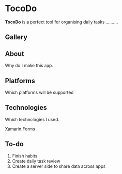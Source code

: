 # TocoDo

**TocoDo** is a perfect tool for organising daily tasks ..........

## Gallery



## About

Why do I make this app.

## Platforms

Which platforms will be supported

## Technologies

Which technologies I used.

Xamarin.Forms



## To-do

1) Finish habits
2) Create daily task review
3) Create a server side to share data across apps
